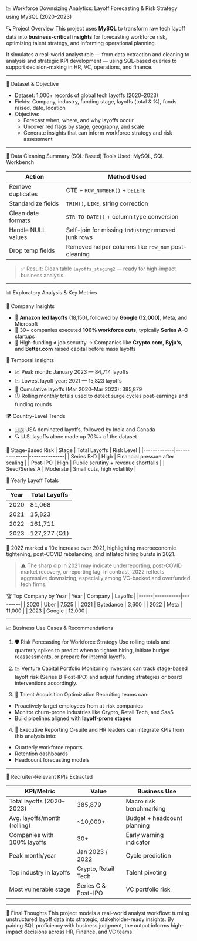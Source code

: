 📉 Workforce Downsizing Analytics: Layoff Forecasting & Risk Strategy using MySQL (2020–2023)

🔍 Project Overview
This project uses **MySQL** to transform raw tech layoff data into **business-critical insights** for forecasting workforce risk, optimizing talent strategy, and informing operational planning.

It simulates a real-world analyst role — from data extraction and cleaning to analysis and strategic KPI development — using SQL-based queries to support decision-making in HR, VC, operations, and finance.

---

📁 Dataset & Objective
- Dataset: 1,000+ records of global tech layoffs (2020–2023)
- Fields: Company, industry, funding stage, layoffs (total & %), funds raised, date, location
- Objective: 
   - Forecast when, where, and why layoffs occur
   - Uncover red flags by stage, geography, and scale
   - Generate insights that can inform workforce strategy and risk assessment

---

🧼 Data Cleaning Summary (SQL-Based)
Tools Used: MySQL, SQL Workbench

| Action                       | Method Used                                         |
|-----------------------------|------------------------------------------------------|
| Remove duplicates           | CTE + `ROW_NUMBER()` + `DELETE`                     |
| Standardize fields          | `TRIM()`, `LIKE`, string correction                 |
| Clean date formats          | `STR_TO_DATE()` + column type conversion            |
| Handle NULL values          | Self-join for missing `industry`; removed junk rows |
| Drop temp fields            | Removed helper columns like `row_num` post-cleaning |

> ✅ Result: Clean table `layoffs_staging2` — ready for high-impact business analysis

---

📊 Exploratory Analysis & Key Metrics

🏢 Company Insights
- 🔹 **Amazon led layoffs** (18,150), followed by **Google (12,000)**, Meta, and Microsoft
- 🔹 30+ companies executed **100% workforce cuts**, typically **Series A–C** startups
- 🔹 High-funding ≠ job security → Companies like **Crypto.com**, **Byju’s**, and **Better.com** raised capital before mass layoffs

📆 Temporal Insights
- 📈 Peak month: January 2023 — 84,714 layoffs
- 📉 Lowest layoff year: 2021 — 15,823 layoffs
- 🧮 Cumulative layoffs (Mar 2020–Mar 2023): 385,879
- 🕒 Rolling monthly totals used to detect surge cycles post-earnings and funding rounds

🌍 Country-Level Trends
- 🇺🇸 USA dominated layoffs, followed by India and Canada
- 🔍 U.S. layoffs alone made up 70%+ of the dataset

💸 Stage-Based Risk
| Stage       | Total Layoffs | Risk Level    |
|-------------|---------------|---------------|
| Series B-D  | High           | Financial pressure after scaling |
| Post-IPO    | High           | Public scrutiny + revenue shortfalls |
| Seed/Series A | Moderate     | Small cuts, high volatility    |

📆 Yearly Layoff Totals

| Year | Total Layoffs |
|------|----------------|
| 2020 | 81,068         |
| 2021 | 15,823         |
| 2022 | 161,711        |
| 2023 | 127,277 (Q1)   |

🧠 2022 marked a 10x increase over 2021, highlighting macroeconomic tightening, post-COVID rebalancing, and inflated hiring bursts in 2021.

> ⚠️ The sharp dip in 2021 may indicate underreporting, post-COVID market recovery, or reporting lag. In contrast, 2022 reflects aggressive downsizing, especially among VC-backed and overfunded tech firms.


🏆 Top Company by Year
| Year | Company   | Layoffs |
|------|-----------|---------|
| 2020 | Uber      | 7,525   |
| 2021 | Bytedance | 3,600   |
| 2022 | Meta      | 11,000  |
| 2023 | Google    | 12,000  |

---

📈 Business Use Cases & Recommendations

1. 🛡️ Risk Forecasting for Workforce Strategy
Use rolling totals and quarterly spikes to predict when to tighten hiring, initiate budget reassessments, or prepare for internal layoffs.

2. 📉 Venture Capital Portfolio Monitoring
Investors can track stage-based layoff risk (Series B–Post-IPO) and adjust funding strategies or board interventions accordingly.

3. 🎯 Talent Acquisition Optimization
Recruiting teams can:
- Proactively target employees from at-risk companies
- Monitor churn-prone industries like Crypto, Retail Tech, and SaaS
- Build pipelines aligned with **layoff-prone stages**

4. 🧭 Executive Reporting
C-suite and HR leaders can integrate KPIs from this analysis into:
- Quarterly workforce reports
- Retention dashboards
- Headcount forecasting models

---

📌 Recruiter-Relevant KPIs Extracted

| KPI/Metric                         | Value                   | Business Use |
|-----------------------------------|-------------------------|--------------|
| Total layoffs (2020–2023)         | 385,879                 | Macro risk benchmarking |
| Avg. layoffs/month (rolling)      | ~10,000+                | Budget + headcount planning |
| Companies with 100% layoffs       | 30+                     | Early warning indicator |
| Peak month/year                   | Jan 2023 / 2022         | Cycle prediction |
| Top industry in layoffs           | Crypto, Retail Tech     | Talent pivoting |
| Most vulnerable stage             | Series C & Post-IPO     | VC portfolio risk |

---

🧠 Final Thoughts
This project models a real-world analyst workflow: turning unstructured layoff data into strategic, stakeholder-ready insights. By pairing SQL proficiency with business judgment, the output informs high-impact decisions across HR, Finance, and VC teams.


